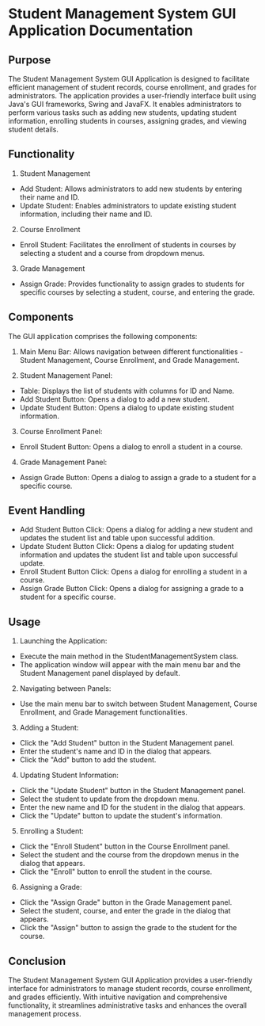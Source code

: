 # Student Management System GUI Application Documentation
## Purpose
The Student Management System GUI Application is designed to facilitate efficient management of student records, course enrollment, and grades for administrators. The application provides a user-friendly interface built using Java's GUI frameworks, Swing and JavaFX. It enables administrators to perform various tasks such as adding new students, updating student information, enrolling students in courses, assigning grades, and viewing student details.

## Functionality
1. Student Management
 - Add Student: Allows administrators to add new students by entering their name and ID.
- Update Student: Enables administrators to update existing student information, including their name and ID.
2. Course Enrollment
- Enroll Student: Facilitates the enrollment of students in courses by selecting a student and a course from dropdown menus.
3. Grade Management
- Assign Grade: Provides functionality to assign grades to students for specific courses by selecting a student, course, and entering the grade.

## Components
The GUI application comprises the following components:

1. Main Menu Bar: Allows navigation between different functionalities - Student Management, Course Enrollment, and Grade Management.

2. Student Management Panel:

- Table: Displays the list of students with columns for ID and Name.
- Add Student Button: Opens a dialog to add a new student.
- Update Student Button: Opens a dialog to update existing student information.

3. Course Enrollment Panel:

- Enroll Student Button: Opens a dialog to enroll a student in a course.

4. Grade Management Panel:

- Assign Grade Button: Opens a dialog to assign a grade to a student for a specific course.

## Event Handling
- Add Student Button Click: Opens a dialog for adding a new student and updates the student list and table upon successful addition.
- Update Student Button Click: Opens a dialog for updating student information and updates the student list and table upon successful update.
- Enroll Student Button Click: Opens a dialog for enrolling a student in a course.
- Assign Grade Button Click: Opens a dialog for assigning a grade to a student for a specific course.

## Usage
1. Launching the Application:

- Execute the main method in the StudentManagementSystem class.
- The application window will appear with the main menu bar and the Student Management panel displayed by default.

2. Navigating between Panels:

- Use the main menu bar to switch between Student Management, Course Enrollment, and Grade Management functionalities.

3. Adding a Student:

- Click the "Add Student" button in the Student Management panel.
- Enter the student's name and ID in the dialog that appears.
- Click the "Add" button to add the student.

4. Updating Student Information:

- Click the "Update Student" button in the Student Management panel.
- Select the student to update from the dropdown menu.
- Enter the new name and ID for the student in the dialog that appears.
- Click the "Update" button to update the student's information.

5. Enrolling a Student:

- Click the "Enroll Student" button in the Course Enrollment panel.
- Select the student and the course from the dropdown menus in the dialog that appears.
- Click the "Enroll" button to enroll the student in the course.

6. Assigning a Grade:

- Click the "Assign Grade" button in the Grade Management panel.
- Select the student, course, and enter the grade in the dialog that appears.
- Click the "Assign" button to assign the grade to the student for the course.

## Conclusion
The Student Management System GUI Application provides a user-friendly interface for administrators to manage student records, course enrollment, and grades efficiently. With intuitive navigation and comprehensive functionality, it streamlines administrative tasks and enhances the overall management process.